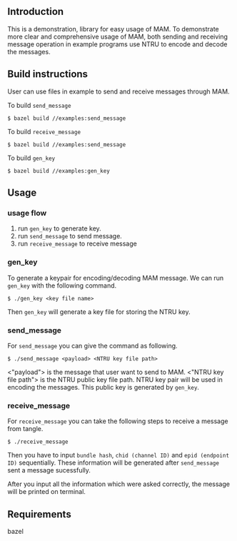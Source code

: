 ## Introduction

This is a demonstration, library for easy usage of MAM.
To demonstrate more clear and comprehensive usage of MAM, both sending and receiving message operation in example programs use NTRU to encode and decode the messages.

## Build instructions
User can use files in example to send and receive messages through MAM.

To build `send_message`
```
$ bazel build //examples:send_message
```

To build `receive_message`
```
$ bazel build //examples:send_message
```

To build `gen_key`
```
$ bazel build //examples:gen_key
```

## Usage
### usage flow
1. run `gen_key` to generate key.
2. run `send_message` to send message.
3. run `receive_message` to receive message

### gen_key
To generate a keypair for encoding/decoding MAM message. We can run `gen_key` with the following command.
```
$ ./gen_key <key file name>
```
Then `gen_key` will generate a key file for storing the NTRU key.

### send_message
For `send_message` you can give the command as following.
```
$ ./send_message <payload> <NTRU key file path>
```
<"payload"> is the message that user want to send to MAM.
<"NTRU key file path"> is the NTRU public key file path.
NTRU key pair will be used in encoding the messages. This public key is generated by `gen_key`.

### receive_message
For `receive_message` you can take the following steps to receive a message from tangle.
```
$ ./receive_message
```
Then you have to input `bundle hash`, `chid (channel ID)` and `epid (endpoint ID)` sequentially.
These information will be generated after `send_message` sent a message sucessfully.

After you input all the information which were asked correctly, the message will be printed on terminal.

## Requirements
bazel
